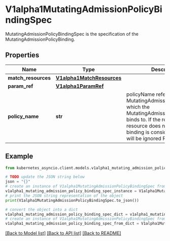 # V1alpha1MutatingAdmissionPolicyBindingSpec

MutatingAdmissionPolicyBindingSpec is the specification of the MutatingAdmissionPolicyBinding.

## Properties

Name | Type | Description | Notes
------------ | ------------- | ------------- | -------------
**match_resources** | [**V1alpha1MatchResources**](V1alpha1MatchResources.md) |  | [optional] 
**param_ref** | [**V1alpha1ParamRef**](V1alpha1ParamRef.md) |  | [optional] 
**policy_name** | **str** | policyName references a MutatingAdmissionPolicy name which the MutatingAdmissionPolicyBinding binds to. If the referenced resource does not exist, this binding is considered invalid and will be ignored Required. | [optional] 

## Example

```python
from kubernetes_asyncio.client.models.v1alpha1_mutating_admission_policy_binding_spec import V1alpha1MutatingAdmissionPolicyBindingSpec

# TODO update the JSON string below
json = "{}"
# create an instance of V1alpha1MutatingAdmissionPolicyBindingSpec from a JSON string
v1alpha1_mutating_admission_policy_binding_spec_instance = V1alpha1MutatingAdmissionPolicyBindingSpec.from_json(json)
# print the JSON string representation of the object
print(V1alpha1MutatingAdmissionPolicyBindingSpec.to_json())

# convert the object into a dict
v1alpha1_mutating_admission_policy_binding_spec_dict = v1alpha1_mutating_admission_policy_binding_spec_instance.to_dict()
# create an instance of V1alpha1MutatingAdmissionPolicyBindingSpec from a dict
v1alpha1_mutating_admission_policy_binding_spec_from_dict = V1alpha1MutatingAdmissionPolicyBindingSpec.from_dict(v1alpha1_mutating_admission_policy_binding_spec_dict)
```
[[Back to Model list]](../README.md#documentation-for-models) [[Back to API list]](../README.md#documentation-for-api-endpoints) [[Back to README]](../README.md)


